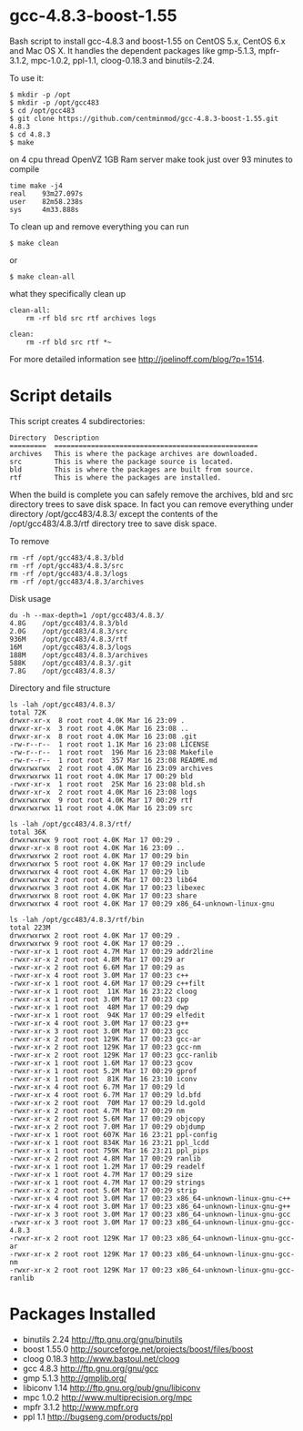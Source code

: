 gcc-4.8.3-boost-1.55
====================

Bash script to install gcc-4.8.3 and boost-1.55 on CentOS 5.x, CentOS 6.x and Mac OS X. It handles the dependent packages like gmp-5.1.3, mpfr-3.1.2, mpc-1.0.2, ppl-1.1, cloog-0.18.3 and binutils-2.24.

To use it:

    $ mkdir -p /opt
    $ mkdir -p /opt/gcc483
    $ cd /opt/gcc483
    $ git clone https://github.com/centminmod/gcc-4.8.3-boost-1.55.git 4.8.3
    $ cd 4.8.3
    $ make

on 4 cpu thread OpenVZ 1GB Ram server make took just over 93 minutes to compile

    time make -j4
    real    93m27.097s
    user    82m58.238s
    sys     4m33.888s

To clean up and remove everything you can run

    $ make clean

or

    $ make clean-all

what they specifically clean up

    clean-all:
        rm -rf bld src rtf archives logs
    
    clean:
        rm -rf bld src rtf *~


For more detailed information see http://joelinoff.com/blog/?p=1514.

Script details
====================

This script creates 4 subdirectories:

    Directory  Description
    =========  ==================================================
    archives   This is where the package archives are downloaded.
    src        This is where the package source is located.
    bld        This is where the packages are built from source.
    rtf        This is where the packages are installed.

When the build is complete you can safely remove the archives, bld and src directory trees to save disk space. In fact you can remove everything under directory /opt/gcc483/4.8.3/ except the contents of the /opt/gcc483/4.8.3/rtf directory tree to save disk space.

To remove

    rm -rf /opt/gcc483/4.8.3/bld
    rm -rf /opt/gcc483/4.8.3/src
    rm -rf /opt/gcc483/4.8.3/logs
    rm -rf /opt/gcc483/4.8.3/archives

Disk usage

    du -h --max-depth=1 /opt/gcc483/4.8.3/
    4.8G    /opt/gcc483/4.8.3/bld
    2.0G    /opt/gcc483/4.8.3/src
    936M    /opt/gcc483/4.8.3/rtf
    16M     /opt/gcc483/4.8.3/logs
    188M    /opt/gcc483/4.8.3/archives
    588K    /opt/gcc483/4.8.3/.git
    7.8G    /opt/gcc483/4.8.3/

Directory and file structure

    ls -lah /opt/gcc483/4.8.3/
    total 72K
    drwxr-xr-x  8 root root 4.0K Mar 16 23:09 .
    drwxr-xr-x  3 root root 4.0K Mar 16 23:08 ..
    drwxr-xr-x  8 root root 4.0K Mar 16 23:08 .git
    -rw-r--r--  1 root root 1.1K Mar 16 23:08 LICENSE
    -rw-r--r--  1 root root  196 Mar 16 23:08 Makefile
    -rw-r--r--  1 root root  357 Mar 16 23:08 README.md
    drwxrwxrwx  2 root root 4.0K Mar 16 23:09 archives
    drwxrwxrwx 11 root root 4.0K Mar 17 00:29 bld
    -rwxr-xr-x  1 root root  25K Mar 16 23:08 bld.sh
    drwxr-xr-x  2 root root 4.0K Mar 16 23:08 logs
    drwxrwxrwx  9 root root 4.0K Mar 17 00:29 rtf
    drwxrwxrwx 11 root root 4.0K Mar 16 23:09 src

    ls -lah /opt/gcc483/4.8.3/rtf/
    total 36K
    drwxrwxrwx 9 root root 4.0K Mar 17 00:29 .
    drwxr-xr-x 8 root root 4.0K Mar 16 23:09 ..
    drwxrwxrwx 2 root root 4.0K Mar 17 00:29 bin
    drwxrwxrwx 5 root root 4.0K Mar 17 00:29 include
    drwxrwxrwx 4 root root 4.0K Mar 17 00:29 lib
    drwxrwxrwx 2 root root 4.0K Mar 17 00:23 lib64
    drwxrwxrwx 3 root root 4.0K Mar 17 00:23 libexec
    drwxrwxrwx 8 root root 4.0K Mar 17 00:23 share
    drwxrwxrwx 4 root root 4.0K Mar 17 00:29 x86_64-unknown-linux-gnu    

    ls -lah /opt/gcc483/4.8.3/rtf/bin
    total 223M
    drwxrwxrwx 2 root root 4.0K Mar 17 00:29 .
    drwxrwxrwx 9 root root 4.0K Mar 17 00:29 ..
    -rwxr-xr-x 1 root root 4.7M Mar 17 00:29 addr2line
    -rwxr-xr-x 2 root root 4.8M Mar 17 00:29 ar
    -rwxr-xr-x 2 root root 6.6M Mar 17 00:29 as
    -rwxr-xr-x 4 root root 3.0M Mar 17 00:23 c++
    -rwxr-xr-x 1 root root 4.6M Mar 17 00:29 c++filt
    -rwxr-xr-x 1 root root  11K Mar 16 23:22 cloog
    -rwxr-xr-x 1 root root 3.0M Mar 17 00:23 cpp
    -rwxr-xr-x 1 root root  48M Mar 17 00:29 dwp
    -rwxr-xr-x 1 root root  94K Mar 17 00:29 elfedit
    -rwxr-xr-x 4 root root 3.0M Mar 17 00:23 g++
    -rwxr-xr-x 3 root root 3.0M Mar 17 00:23 gcc
    -rwxr-xr-x 2 root root 129K Mar 17 00:23 gcc-ar
    -rwxr-xr-x 2 root root 129K Mar 17 00:23 gcc-nm
    -rwxr-xr-x 2 root root 129K Mar 17 00:23 gcc-ranlib
    -rwxr-xr-x 1 root root 1.6M Mar 17 00:23 gcov
    -rwxr-xr-x 1 root root 5.2M Mar 17 00:29 gprof
    -rwxr-xr-x 1 root root  81K Mar 16 23:10 iconv
    -rwxr-xr-x 4 root root 6.7M Mar 17 00:29 ld
    -rwxr-xr-x 4 root root 6.7M Mar 17 00:29 ld.bfd
    -rwxr-xr-x 2 root root  70M Mar 17 00:29 ld.gold
    -rwxr-xr-x 2 root root 4.7M Mar 17 00:29 nm
    -rwxr-xr-x 2 root root 5.6M Mar 17 00:29 objcopy
    -rwxr-xr-x 2 root root 7.0M Mar 17 00:29 objdump
    -rwxr-xr-x 1 root root 607K Mar 16 23:21 ppl-config
    -rwxr-xr-x 1 root root 834K Mar 16 23:21 ppl_lcdd
    -rwxr-xr-x 1 root root 759K Mar 16 23:21 ppl_pips
    -rwxr-xr-x 2 root root 4.8M Mar 17 00:29 ranlib
    -rwxr-xr-x 1 root root 1.2M Mar 17 00:29 readelf
    -rwxr-xr-x 1 root root 4.7M Mar 17 00:29 size
    -rwxr-xr-x 1 root root 4.7M Mar 17 00:29 strings
    -rwxr-xr-x 2 root root 5.6M Mar 17 00:29 strip
    -rwxr-xr-x 4 root root 3.0M Mar 17 00:23 x86_64-unknown-linux-gnu-c++
    -rwxr-xr-x 4 root root 3.0M Mar 17 00:23 x86_64-unknown-linux-gnu-g++
    -rwxr-xr-x 3 root root 3.0M Mar 17 00:23 x86_64-unknown-linux-gnu-gcc
    -rwxr-xr-x 3 root root 3.0M Mar 17 00:23 x86_64-unknown-linux-gnu-gcc-4.8.3
    -rwxr-xr-x 2 root root 129K Mar 17 00:23 x86_64-unknown-linux-gnu-gcc-ar
    -rwxr-xr-x 2 root root 129K Mar 17 00:23 x86_64-unknown-linux-gnu-gcc-nm
    -rwxr-xr-x 2 root root 129K Mar 17 00:23 x86_64-unknown-linux-gnu-gcc-ranlib

Packages Installed
====================

* binutils    2.24    http://ftp.gnu.org/gnu/binutils
* boost       1.55.0  http://sourceforge.net/projects/boost/files/boost
* cloog       0.18.3  http://www.bastoul.net/cloog
* gcc         4.8.3   http://ftp.gnu.org/gnu/gcc
* gmp         5.1.3   http://gmplib.org/
* libiconv    1.14    http://ftp.gnu.org/pub/gnu/libiconv
* mpc         1.0.2   http://www.multiprecision.org/mpc
* mpfr        3.1.2   http://www.mpfr.org
* ppl         1.1     http://bugseng.com/products/ppl

